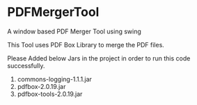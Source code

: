 # PDFMergerTool
A window based PDF Merger Tool using swing

This Tool uses PDF Box Library to merge the PDF files. 

Please Added below Jars in the project in order to run this code successfully.

1.	commons-logging-1.1.1.jar
2.	pdfbox-2.0.19.jar
3.	pdfbox-tools-2.0.19.jar
